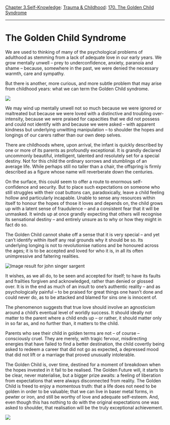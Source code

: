 [Chapter 3.Self-Knowledge](https://www.theschooloflife.com/thebookoflife/category/self-knowledge/): [Trauma & Childhood](https://www.theschooloflife.com/thebookoflife/category/self-knowledge/trauma-childhood/): [170. The Golden Child Syndrome](https://www.theschooloflife.com/thebookoflife/the-golden-child-syndrome/)

* * *

# The Golden Child Syndrome

We are used to thinking of many of the psychological problems of adulthood as stemming from a lack of adequate love in our early years. We grow mentally unwell – prey to underconfidence, anxiety, paranoia and shame – because, somewhere in the past, we were denied the necessary warmth, care and sympathy.

But there is another, more curious, and more subtle problem that may arise from childhood years: what we can term the Golden Child syndrome.

![](https://www.theschooloflife.com/thebookoflife/wp-content/uploads/2017/09/500px-John_Singer_Sargent_001.jpg)

We may wind up mentally unwell not so much because we were ignored or maltreated but because we were loved with a distinctive and troubling over-intensity, because we were praised for capacities that we did not possess and could not identify with and because we were asked – with apparent kindness but underlying unwitting manipulation – to shoulder the hopes and longings of our carers rather than our own deep selves.

There are childhoods where, upon arrival, the infant is quickly described by one or more of its parents as profoundly exceptional. It is grandly declared uncommonly beautiful, intelligent, talented and resolutely set for a special destiny. Not for this child the ordinary sorrows and stumblings of an average life. While perhaps still no taller than a chair, the offspring is firmly described as a figure whose name will reverberate down the centuries.

On the surface, this could seem to offer a route to enormous self-confidence and security. But to place such expectations on someone who still struggles with their coat buttons can, paradoxically, leave a child feeling hollow and particularly incapable. Unable to sense any resources within itself to honour the hopes of those it loves and depends on, the child grows up with a latent sense of fraudulence – and a consistent fear that it will be unmasked. It winds up at once grandly expecting that others will recognise its sensational destiny – and entirely unsure as to why or how they might in fact do so.

The Golden Child cannot shake off a sense that it is very special – and yet can’t identify within itself any real grounds why it should be so. Its underlying longing is not to revolutionise nations and be honoured across the ages; it is to be accepted and loved for who it is, in all its often unimpressive and faltering realities.

![Image result for john singer sargent](https://www.telegraph.co.uk/content/dam/art/2015-07/july20/%C3%89douard-and-Marie-Louise-Pailleron-1.jpg?imwidth=450)

It wishes, as we all do, to be seen and accepted for itself; to have its faults and frailties forgiven and acknowledged, rather than denied or glossed over. It is in the end as much of an insult to one’s authentic reality – and as psychologically painful – to be praised for great things one hasn’t done and could never do, as to be attacked and blamed for sins one is innocent of.

The phenomenon suggests that true love should involve an agnosticism around a child’s eventual level of worldly success. It should ideally not matter to the parent where a child ends up – or rather, it should matter only in so far as, and no further than, it matters to the child.

Parents who see their child in golden terms are not – of course – consciously cruel. They are merely, with tragic fervour, misdirecting energies that have failed to find a better destination, the child covertly being asked to redeem a career that did not go as expected, a depressed mood that did not lift or a marriage that proved unusually intolerable.

The Golden Child is, over time, destined for a moment of breakdown when the hopes invested in it fail to be realised. The Golden Future will, it starts to be clear, never materialise, but a bigger prize awaits: a feeling of liberation from expectations that were always disconnected from reality. The Golden Child is freed to enjoy a momentous truth: that a life does not need to be golden in order to be valuable; that we can live in baser metal forms, in pewter or iron, and still be worthy of love and adequate self-esteem. And, even though this has nothing to do with the original expectations one was asked to shoulder, that realisation will be the truly exceptional achievement.

[![](https://img.youtube.com/vi/JkSGP3Sk14U/0.jpg)](https://www.youtube.com/embed/JkSGP3Sk14U '')
